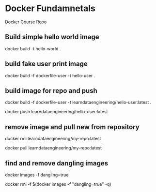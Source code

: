 # Docker Fundamnetals
 Docker Course Repo

## Build simple hello world image
docker build -t hello-world .

## build fake user print image
docker build -f dockerfile-user -t hello-user .

## build image for repo and push
docker build -f dockerfile-user -t learndataengineering/hello-user:latest .

docker push learndataengineering/hello-user:latest


## remove image and pull new from repository
docker rmi learndataengineering/my-repo:latest

docker pull learndataengineering/my-repo:latest

## find and remove dangling images
docker images -f dangling=true

docker rmi -f $(docker images -f "dangling=true" -q)

